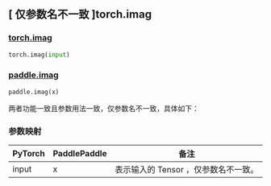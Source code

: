 ## [ 仅参数名不一致 ]torch.imag

### [torch.imag](https://pytorch.org/docs/stable/generated/torch.imag.html?highlight=imag#torch.imag)

```python
torch.imag(input)
```

### [paddle.imag](https://www.paddlepaddle.org.cn/documentation/docs/zh/develop/api/paddle/imag_cn.html#imag)

```python
paddle.imag(x)
```

两者功能一致且参数用法一致，仅参数名不一致，具体如下：

### 参数映射

| PyTorch       | PaddlePaddle | 备注                                                   |
| ------------- | ------------ | ------------------------------------------------------ |
| input         | x            | 表示输入的 Tensor ，仅参数名不一致。                   |
